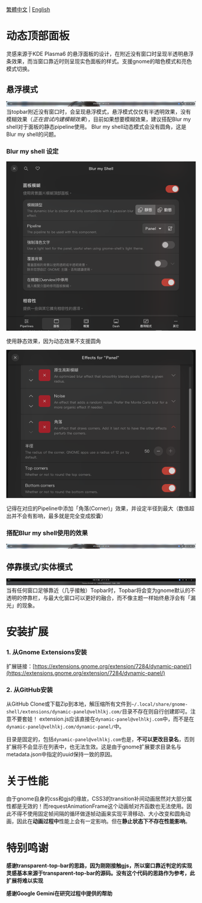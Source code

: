[繁體中文](README.md) | [English](README-en.md) 
# 动态顶部面板
灵感来源于KDE Plasma6 的悬浮面板的设计，在附近没有窗口时呈现半透明悬浮条效果，而当窗口靠近时则呈现实色面板的样式。支援gnome的暗色模式和亮色模式切换。

## 悬浮模式
![悬浮模式](readme_images/transparent.png)
当topbar附近没有窗口时，会呈现悬浮模式，悬浮模式仅仅有半透明效果，没有模糊效果（*正在尝试内建模糊效果*），目前如果想要模糊效果，建议搭配Blur my shell对于面板的静态pipeline使用。 Blur my shell动态模式会没有圆角，这是Blur my shell的问题。
### Blur my shell 设定
![Blur my shell 设定](readme_images/bms_settings1.png)

使用静态效果，因为动态效果不支援圆角

![Blur my shell Pipeline 设定](readme_images/bms_settings2.png)

记得在对应的Pipeline中添加「角落(Corner)」效果，并设定半径到最大（数值超出并不会有影响，最多就是完全变成胶囊）
### 搭配Blur my shell使用的效果
![带模糊的悬浮效果](readme_images/blur.png)

## 停靠模式/实体模式
![停靠模式](readme_images/solid.png)
当有任何窗口足够靠近（几乎接触）Topbar时，Topbar将会变为gnome默认的不透明的停靠栏，与最大化窗口可以更好的融合，而不像主题一样始终悬浮会有「漏光」的现象。

# 安装扩展
### 1. 从Gnome Extensions安装
扩展链接：[https://extensions.gnome.org/extension/7284/dynamic-panel/](https://extensions.gnome.org/extension/7284/dynamic-panel/)
### 2. 从GitHub安装
从GitHub Clone或下载Zip到本地，解压缩所有文件到`~/.local/share/gnome-shell/extensions/dynamic-panel@velhlkj.com/`目录不存在则自行创建即可。注意不要套娃！ extension.js应该直接在`dynamic-panel@velhlkj.com`中，而不是在`dynamic-panel@velhlkj.com/dynamic-panel/`中。

目录是固定的，包括`dynamic-panel@velhlkj.com`也是，**不可以更改目录名**，否则扩展将不会显示在列表中，也无法生效。这是由于gnome扩展要求目录名与metadata.json中指定的uuid保持一致的原因。

# 关于性能
由于gnome自身的css和gjs的缘故，CSS3的transition补间动画居然对大部分属性都是无效的！而requestAnimationFrame这个动画帧对齐函数也无法使用。因此不得不使用固定帧间隔的循环做逐帧动画来实现平滑移动、大小改变和圆角动画，因此在**动画过程中**性能上会有一定影响。但在**静止状态下不存在性能影响**。

# 特别鸣谢
**感谢transparent-top-bar的思路，因为刚刚接触gjs，所以窗口靠近判定的实现灵感基本来源于transparent-top-bar的源码。没有这个代码的思路作为参考，此扩展将难以实现**

**感谢Google Gemini在研究过程中提供的帮助**